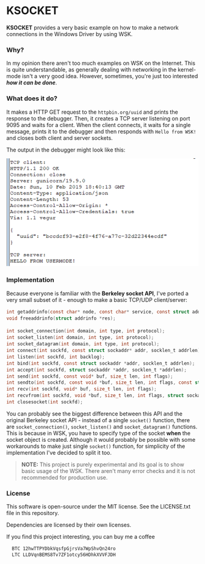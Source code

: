# KSOCKET

**KSOCKET** provides a very basic example on how to make a network connections
in the Windows Driver by using WSK.

### Why?

In my opinion there aren't too much examples on WSK on the Internet.  This is
quite understandable, as generally dealing with networking in the kernel-mode
isn't a very good idea.  However, sometimes, you're just too interested _**how it can be done**_.

### What does it do?

It makes a HTTP GET request to the `httpbin.org/uuid` and prints the response
to the debugger.  Then, it creates a TCP server listening on port 9095 and waits
for a client.  When the client connects, it waits for a single message, prints
it to the debugger and then responds with `Hello from WSK!` and closes both
client and server sockets.

The output in the debugger might look like this:

![windbg](img/windbg.png)

### Implementation

Because everyone is familiar with the **Berkeley socket API**, I've ported
a very small subset of it - enough to make a basic TCP/UDP client/server:

```c
int getaddrinfo(const char* node, const char* service, const struct addrinfo* hints, struct addrinfo** res);
void freeaddrinfo(struct addrinfo *res);

int socket_connection(int domain, int type, int protocol);
int socket_listen(int domain, int type, int protocol);
int socket_datagram(int domain, int type, int protocol);
int connect(int sockfd, const struct sockaddr* addr, socklen_t addrlen);
int listen(int sockfd, int backlog);
int bind(int sockfd, const struct sockaddr *addr, socklen_t addrlen);
int accept(int sockfd, struct sockaddr *addr, socklen_t *addrlen);
int send(int sockfd, const void* buf, size_t len, int flags);
int sendto(int sockfd, const void *buf, size_t len, int flags, const struct sockaddr *dest_addr, socklen_t addrlen);
int recv(int sockfd, void* buf, size_t len, int flags);
int recvfrom(int sockfd, void *buf, size_t len, int flags, struct sockaddr *src_addr, socklen_t *addrlen);
int closesocket(int sockfd);
```

You can probably see the biggest difference between this API and the original Berkeley
socket API - instead of a single `socket()` function, there are `socket_connection()`,
`socket_listen()` and `socket_datagram()` functions.  This is because in WSK, you
have to specify type of the socket **when** the socket object is created.  Although
it would probably be possible with some workarounds to make just single `socket()` function,
for simplicity of the implementation I've decided to split it too.

> **NOTE:** This project is purely experimental and its goal is to show basic
> usage of the WSK. There aren't many error checks and it is not recommended
> for production use.

### License

This software is open-source under the MIT license. See the LICENSE.txt file in this repository.

Dependencies are licensed by their own licenses.

If you find this project interesting, you can buy me a coffee

```
  BTC 12hwTTPYDbkVqsfpGjrsVa7WpShvQn24ro
  LTC LLDVqnBEMS8Tv7ZF1otcy56HDhkXVVFJDH
```

[wsk-msdn]: <https://docs.microsoft.com/en-us/windows-hardware/drivers/network/introduction-to-winsock-kernel>
[wsk-http]: <https://github.com/reinhardvz/afdmjhk/blob/master/WSK/Samples/wsksample/wsksample.c>
[wsk-echosrv]: <https://github.com/Microsoft/Windows-driver-samples/tree/master/network/wsk/echosrv>
